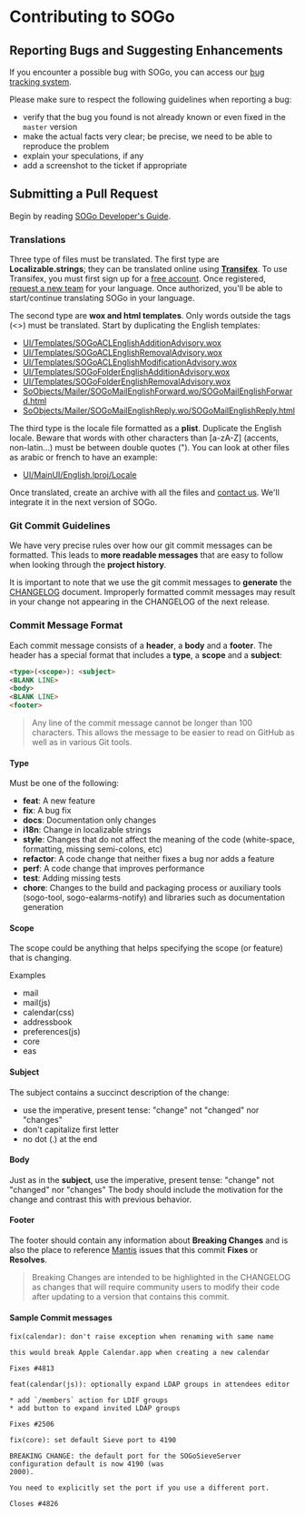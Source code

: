 # Contributing to SOGo

## Reporting Bugs and Suggesting Enhancements

If you encounter a possible bug with SOGo, you can access our
[bug tracking system](https://bugs.sogo.nu/).

Please make sure to respect the following guidelines when reporting a bug:

* verify that the bug you found is not already known or even fixed in the `master` version
* make the actual facts very clear; be precise, we need to be able to reproduce the problem
* explain your speculations, if any
* add a screenshot to the ticket if appropriate

## Submitting a Pull Request

Begin by reading [SOGo Developer's Guide](../Documentation/SOGoDevelopersGuide.asciidoc).

### Translations

Three type of files must be translated. The first type are **Localizable.strings**; they can be
translated online using **[Transifex](https://www.transifex.com/alinto/sogo/)**. To use Transifex,
you must first sign up for a [free account](https://www.transifex.com/signup/). Once registered,
[request a new team](https://www.transifex.com/alinto/teams/) for your language. Once authorized,
you'll be able to start/continue translating SOGo in your language.

The second type are **wox and html templates**. Only words outside the tags (<>) must be
translated. Start by duplicating the English templates:

* [UI/Templates/SOGoACLEnglishAdditionAdvisory.wox](https://raw.githubusercontent.com/alinto/sogo/master/UI/Templates/SOGoACLEnglishAdditionAdvisory.wox)
* [UI/Templates/SOGoACLEnglishRemovalAdvisory.wox](https://raw.githubusercontent.com/alinto/sogo/master/UI/Templates/SOGoACLEnglishRemovalAdvisory.wox)
* [UI/Templates/SOGoACLEnglishModificationAdvisory.wox](https://raw.githubusercontent.com/alinto/sogo/master/UI/Templates/SOGoACLEnglishModificationAdvisory.wox)
* [UI/Templates/SOGoFolderEnglishAdditionAdvisory.wox](https://raw.githubusercontent.com/alinto/sogo/master/UI/Templates/SOGoFolderEnglishAdditionAdvisory.wox)
* [UI/Templates/SOGoFolderEnglishRemovalAdvisory.wox](https://raw.githubusercontent.com/alinto/sogo/master/UI/Templates/SOGoFolderEnglishRemovalAdvisory.wox)
* [SoObjects/Mailer/SOGoMailEnglishForward.wo/SOGoMailEnglishForward.html](https://raw.githubusercontent.com/alinto/sogo/master/SoObjects/Mailer/SOGoMailEnglishForward.wo/SOGoMailEnglishForward.html)
* [SoObjects/Mailer/SOGoMailEnglishReply.wo/SOGoMailEnglishReply.html](https://raw.githubusercontent.com/alinto/sogo/master/SoObjects/Mailer/SOGoMailEnglishReply.wo/SOGoMailEnglishReply.html)

The third type is the locale file formatted as a **plist**. Duplicate the English locale. Beware that words with other characters than [a-zA-Z] (accents, non-latin...) must be between double quotes ("). You can look at other files as arabic or french to have an example:

* [UI/MainUI/English.lproj/Locale](https://raw.githubusercontent.com/alinto/sogo/master/UI/MainUI/English.lproj/Locale)

Once translated, create an archive with all the files and [contact
us](https://sogo.nu/support.html#/commercial). We'll integrate it in the next version of SOGo.

### Git Commit Guidelines

We have very precise rules over how our git commit messages can be formatted. This leads to **more
readable messages** that are easy to follow when looking through the **project history**.

It is important to note that we use the git commit messages to **generate** the
[CHANGELOG](../CHANGELOG.md) document. Improperly formatted commit messages may result in your
change not appearing in the CHANGELOG of the next release.

### Commit Message Format
Each commit message consists of a **header**, a **body** and a **footer**. The header has a special
format that includes a **type**, a **scope** and a **subject**:

```html
<type>(<scope>): <subject>
<BLANK LINE>
<body>
<BLANK LINE>
<footer>
```

> Any line of the commit message cannot be longer than 100 characters.
> This allows the message to be easier to read on GitHub as well as in various Git tools.

#### Type
Must be one of the following:

* **feat**: A new feature
* **fix**: A bug fix
* **docs**: Documentation only changes
* **i18n**: Change in localizable strings
* **style**: Changes that do not affect the meaning of the code (white-space, formatting, missing
  semi-colons, etc)
* **refactor**: A code change that neither fixes a bug nor adds a feature
* **perf**: A code change that improves performance
* **test**: Adding missing tests
* **chore**: Changes to the build and packaging process or auxiliary tools (sogo-tool,
  sogo-ealarms-notify) and libraries such as documentation generation

#### Scope
The scope could be anything that helps specifying the scope (or feature) that is changing.

Examples

* mail
* mail(js)
* calendar(css)
* addressbook
* preferences(js)
* core
* eas

#### Subject
The subject contains a succinct description of the change:

* use the imperative, present tense: "change" not "changed" nor "changes"
* don't capitalize first letter
* no dot (.) at the end

#### Body
Just as in the **subject**, use the imperative, present tense: "change" not "changed" nor "changes"
The body should include the motivation for the change and contrast this with previous behavior.

#### Footer
The footer should contain any information about **Breaking Changes** and is also the
place to reference [Mantis](https://bugs.sogo.nu) issues that this commit **Fixes** or **Resolves**.

> Breaking Changes are intended to be highlighted in the CHANGELOG as changes that will require
> community users to modify their code after updating to a version that contains this commit.

#### Sample Commit messages
```text
fix(calendar): don't raise exception when renaming with same name

this would break Apple Calendar.app when creating a new calendar

Fixes #4813
```
```text
feat(calendar(js)): optionally expand LDAP groups in attendees editor

* add `/members` action for LDIF groups
* add button to expand invited LDAP groups

Fixes #2506
```
```text
fix(core): set default Sieve port to 4190

BREAKING CHANGE: the default port for the SOGoSieveServer configuration default is now 4190 (was
2000).

You need to explicitly set the port if you use a different port.

Closes #4826
```
